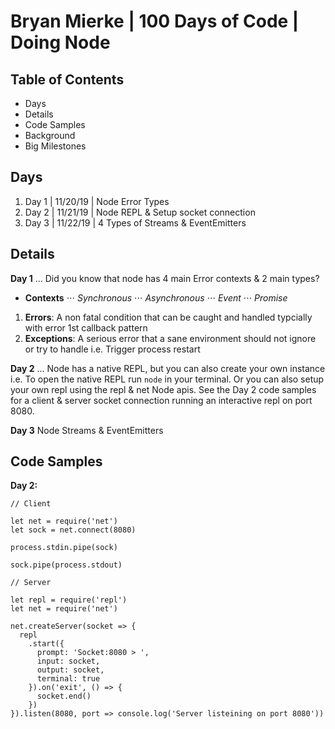 # Bryan Mierke | 100 Days of Code | Doing Node

## Table of Contents
* Days
* Details
* Code Samples
* Background
* Big Milestones

## Days
1. Day 1 | 11/20/19 | Node Error Types
2. Day 2 | 11/21/19 | Node REPL & Setup socket connection
3. Day 3 | 11/22/19 | 4 Types of Streams & EventEmitters

## Details

**Day 1** ... Did you know that node has 4 main Error contexts & 2 main types?
* **Contexts** 
⋅⋅⋅ *Synchronous* ⋅⋅⋅ *Asynchronous* ⋅⋅⋅ *Event* ⋅⋅⋅ *Promise*
1. **Errors**: A non fatal condition that can be caught and handled typcially with error 1st callback pattern
2. **Exceptions**: A serious error that a sane environment should not ignore or try to handle i.e. Trigger process restart

**Day 2** ... Node has a native REPL, but you can also create your own instance
i.e. To open the native REPL run `node` in your terminal.
Or you can also setup your own repl using the repl & net Node apis. See the Day 2 code samples for a client & server socket connection running an interactive repl on port 8080.

**Day 3** Node Streams & EventEmitters 

## Code Samples

**Day 2:**

` // Client `
```
let net = require('net')
let sock = net.connect(8080)

process.stdin.pipe(sock)

sock.pipe(process.stdout)
```
`// Server`
```
let repl = require('repl')
let net = require('net')

net.createServer(socket => {
  repl
    .start({
      prompt: 'Socket:8080 > ',
      input: socket,
      output: socket,
      terminal: true
    }).on('exit', () => {
      socket.end()
    })
}).listen(8080, port => console.log('Server listeining on port 8080'))
```